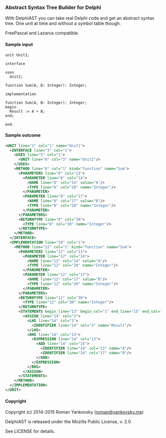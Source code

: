 ### Abstract Syntax Tree Builder for Delphi 
With DelphiAST you can take real Delphi code and get an abstract syntax tree. One unit at time and without a symbol table though. 

FreePascal and Lazarus compatible.

#### Sample input
```delphi
unit Unit1;

interface

uses
  Unit2;

function Sum(A, B: Integer): Integer;

implementation

function Sum(A, B: Integer): Integer;
begin
  Result := A + B;
end;

end.
```

#### Sample outcome
```xml
<UNIT line="1" col="1" name="Unit1">
  <INTERFACE line="3" col="1">
    <USES line="5" col="1">
      <UNIT line="6" col="3" name="Unit2"/>
    </USES>
    <METHOD line="8" col="1" kind="function" name="Sum">
      <PARAMETERS line="8" col="13">
        <PARAMETER line="8" col="14">
          <NAME line="8" col="14" value="A"/>
          <TYPE line="8" col="20" name="Integer"/>
        </PARAMETER>
        <PARAMETER line="8" col="17">
          <NAME line="8" col="17" value="B"/>
          <TYPE line="8" col="20" name="Integer"/>
        </PARAMETER>
      </PARAMETERS>
      <RETURNTYPE line="8" col="30">
        <TYPE line="8" col="30" name="Integer"/>
      </RETURNTYPE>
    </METHOD>
  </INTERFACE>
  <IMPLEMENTATION line="10" col="1">
    <METHOD line="12" col="1" kind="function" name="Sum">
      <PARAMETERS line="12" col="13">
        <PARAMETER line="12" col="14">
          <NAME line="12" col="14" value="A"/>
          <TYPE line="12" col="20" name="Integer"/>
        </PARAMETER>
        <PARAMETER line="12" col="17">
          <NAME line="12" col="17" value="B"/>
          <TYPE line="12" col="20" name="Integer"/>
        </PARAMETER>
      </PARAMETERS>
      <RETURNTYPE line="12" col="30">
        <TYPE line="12" col="30" name="Integer"/>
      </RETURNTYPE>
      <STATEMENTS begin_line="13" begin_col="1" end_line="15" end_col="4">
        <ASSIGN line="14" col="3">
          <LHS line="14" col="3">
            <IDENTIFIER line="14" col="3" name="Result"/>
          </LHS>
          <RHS line="14" col="13">
            <EXPRESSION line="14" col="13">
              <ADD line="14" col="15">
                <IDENTIFIER line="14" col="13" name="A"/>
                <IDENTIFIER line="14" col="17" name="B"/>
              </ADD>
            </EXPRESSION>
          </RHS>
        </ASSIGN>
      </STATEMENTS>
    </METHOD>
  </IMPLEMENTATION>
</UNIT>
```

#### Copyright
Copyright (c) 2014-2015 Roman Yankovsky (roman@yankovsky.me)

DelphiAST is released under the Mozilla Public License, v. 2.0

See LICENSE for details.
